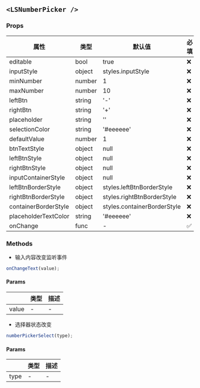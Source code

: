 ## `<LSNumberPicker />`

### Props

| 属性                 | 类型   | 默认值                      | 必填 | 描述 |
| -------------------- | ------ | --------------------------- | ---- | ---- |
| editable             | bool   | true                        | ❌   | -    |
| inputStyle           | object | styles.inputStyle           | ❌   | -    |
| minNumber            | number | 1                           | ❌   | -    |
| maxNumber            | number | 10                          | ❌   | -    |
| leftBtn              | string | '-'                         | ❌   | -    |
| rightBtn             | string | '+'                         | ❌   | -    |
| placeholder          | string | ''                          | ❌   | -    |
| selectionColor       | string | '#eeeeee'                   | ❌   | -    |
| defaultValue         | number | 1                           | ❌   | -    |
| btnTextStyle         | object | null                        | ❌   | -    |
| leftBtnStyle         | object | null                        | ❌   | -    |
| rightBtnStyle        | object | null                        | ❌   | -    |
| inputContainerStyle  | object | null                        | ❌   | -    |
| leftBtnBorderStyle   | object | styles.leftBtnBorderStyle   | ❌   | -    |
| rightBtnBorderStyle  | object | styles.rightBtnBorderStyle  | ❌   | -    |
| containerBorderStyle | object | styles.containerBorderStyle | ❌   | -    |
| placeholderTextColor | string | '#eeeeee'                   | ❌   | -    |
| onChange             | func   | -                           | ✅   | -    |

### Methods

- 输入内容改变监听事件

```js
onChangeText(value);
```

#### Params

|       | 类型 | 描述 |
| ----- | ---- | ---- |
| value | -    | -    |

- 选择器状态改变

```js
numberPickerSelect(type);
```

#### Params

|      | 类型 | 描述 |
| ---- | ---- | ---- |
| type | -    | -    |
